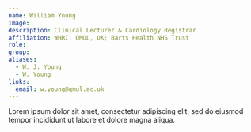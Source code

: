 ```yaml
---
name: William Young
image: 
description: Clinical Lecturer & Cardiology Registrar
affiliation: WHRI, QMUL, UK; Barts Health NHS Trust
role:
group:
aliases:
  - W. J. Young
  - W. Young
links:
  email: w.young@qmul.ac.uk
---
```


Lorem ipsum dolor sit amet, consectetur adipiscing elit, sed do eiusmod tempor incididunt ut labore et dolore magna aliqua.
